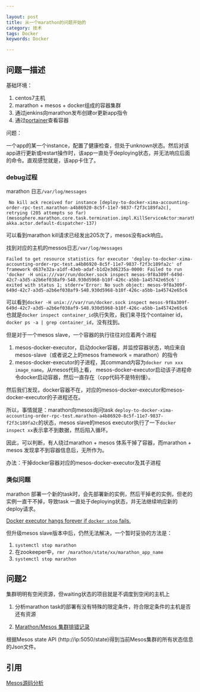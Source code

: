 ```yaml
---

layout: post
title: 从一个marathon的问题开始的
category: 技术
tags: Docker
keywords: Docker

---
```



## 问题一描述

基础环境：

1. centos7主机
1. marathon + mesos + docker组成的容器集群
2. 通过jenkins向marathon发布创建or更新app指令
3. 通过[portainer](https://github.com/portainer/portainer)查看容器

问题：

一个app的某一个instance，配置了健康检查，但处于unknown状态。然后对该app进行更新或restart操作时，该app一直处于deploying状态，并无法响应后面的命令。直观感觉就是，该app卡住了。

### debug过程

marathon 日志`/var/log/messages`

	 No kill ack received for instance [deploy-to-docker-xima-accounting-order-rpc-test.marathon-a4b86920-8c5f-11e7-9837-f2f3c189fa2c], retrying (205 attempts so far) (mesosphere.marathon.core.task.termination.impl.KillServiceActor:marathon-akka.actor.default-dispatcher-137)
	
可以看到marathon kill请求已经发出205次了，mesos没有ack响应。

找到对应的主机的messos日志`/var/log/messages`

	Failed to get resource statistics for executor 'deploy-to-docker-xima-accounting-order-rpc-test.a4b86920-8c5f-11e7-9837-f2f3c189fa2c' of framework d637e32a-a1df-43eb-adaf-b1d2e3d6235a-0000: Failed to run 'docker -H unix:///var/run/docker.sock inspect mesos-9f8a309f-649d-42c7-a3d5-a2b6ef038af9-S48.930d5968-b10f-426c-a5bb-1a45742e65c6': exited with status 1; stderr='Error: No such object: mesos-9f8a309f-649d-42c7-a3d5-a2b6ef038af9-S48.930d5968-b10f-426c-a5bb-1a45742e65c6
	
可以看到`docker -H unix:///var/run/docker.sock inspect mesos-9f8a309f-649d-42c7-a3d5-a2b6ef038af9-S48.930d5968-b10f-426c-a5bb-1a45742e65c6` 也就是`docker inspect container_id`执行失败，我们来寻找个container id，`docker ps -a | grep container_id`，没有找到。

但是对于一个mesos slave，一个容器的执行往往对应着两个进程

1. mesos-docker-executor，启动docker容器，并监控容器状态，响应来自mesos-slave（或者说之上的mesos framework = marathon）的指令
2. mesos-docker-executor的子进程，其command内容为`docker run xxx image_name`。从mesos代码上看， mesos-docker-executor启动该子进程命令docker启动容器，然后一直存在（cpp代码不是特别懂）。

然后我们发现，docker容器不在，对应的mesos-docker-executor和mesos-docker-executor的子进程还在。

所以，事情就是：marathon向mesos询问task `deploy-to-docker-xima-accounting-order-rpc-test.marathon-a4b86920-8c5f-11e7-9837-f2f3c189fa2c`的状态，mesos slave的mesos executor执行了一下`docker inspect xx`表示拿不到数据，然后陷入循环。

因此，可以判断，有人绕过marathon + mesos 体系干掉了容器，而marathon + mesos 发现拿不到容器信息后，无所作为。

办法：干掉docker容器对应的mesos-docker-executor及其子进程

### 类似问题

marathon 部署一个新的task时，会先部署新的实例，然后干掉老的实例，但老的实例一直干不掉，导致task 一直处于deploying状态，并无法继续响应新的deploy请求。

[Docker executor hangs forever if `docker stop` fails.](https://issues.apache.org/jira/browse/MESOS-6743)

但升级mesos slave版本中后，仍然无法解决，一个暂时妥协的方法是：

1. `systemctl stop marathon`
2. 在zookeeper中，`rmr /marathon/state/xx/marathon_app_name`
3. `systemctl stop marathon`

## 问题2

集群明明有空闲资源，但waiting状态的项目就是不调度到空闲的主机上

1. 分析marathon task的部署有没有特殊的限定条件，符合限定条件的主机是否还有资源

2. [Marathon/Mesos 集群排错记录](http://www.ituring.com.cn/article/264014)

根据Mesos state API (http://ip:5050/state)得到当前Mesos集群的所有状态信息的Json文件。

## 引用

[Mesos源码分析](http://www.cnblogs.com/popsuper1982/p/5926724.html)






	
	